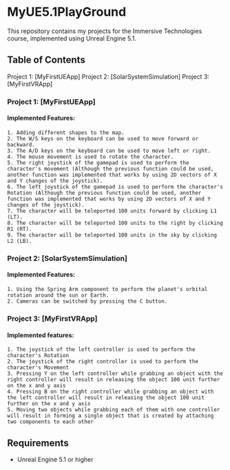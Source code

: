 # MyUE5.1PlayGround
This repository contains my projects for the Immersive Technologies course, implemented using Unreal Engine 5.1.

## Table of Contents
Project 1: [MyFirstUEApp]
Project 2: [SolarSystemSimulation]
Project 3: [MyFirstVRApp]

### Project 1: [MyFirstUEApp]
#### Implemented Features:
	1. Adding different shapes to the map.
	2. The W/S keys on the keyboard can be used to move forward or backward.
	3. The A/D keys on the keyboard can be used to move left or right.
	4. The mouse movement is used to rotate the character.
	5. The right joystick of the gamepad is used to perform the character's movement (Although the previous function could be used, another function was implemented that works by using 2D vectors of X and Y changes of the joystick).
	6. The left joystick of the gamepad is used to perform the character's Rotation (Although the previous function could be used, another function was implemented that works by using 2D vectors of X and Y changes of the joystick).
	7. The character will be teleported 100 units forward by clicking L1 (LT).
	8. The character will be teleported 100 units to the right by clicking R1 (RT).
	9. The character will be teleported 100 units in the sky by clicking L2 (LB).

### Project 2: [SolarSystemSimulation]
#### Implemented Features:
	1. Using the Spring Arm component to perform the planet's orbital rotation around the sun or Earth.
	2. Cameras can be switched by pressing the C button.
 
### Project 3: [MyFirstVRApp]
#### Implemented features:
	1. The joystick of the left controller is used to perform the character's Rotation
	2. The joystick of the right controller is used to perform the character's Movement
	3. Pressing Y on the left controller while grabbing an object with the right controller will result in releasing the object 100 unit further on the x and y axis
	4. Pressing B on the right controller while grabbing an object with the left controller will result in releasing the object 100 unit further on the x and y axis
	5. Moving two objects while grabbing each of them with one controller will result in forming a single object that is created by attaching two components to each other
 
## Requirements
- Unreal Engine 5.1 or higher
